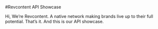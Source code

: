 #Revcontent API Showcase

Hi, We’re Revcontent. A native network making brands live up to their full potential. That’s it. And this is our API showcase.
